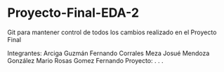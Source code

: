 # Proyecto-Final-EDA-2
Git para mantener control de todos los cambios realizado en el Proyecto Final

Integrantes:
  Arciga Guzmán Fernando
  Corrales Meza Josué
  Mendoza González Mario
  Rosas Gomez Fernando
 Proyecto:
  .
  .
  .
  
